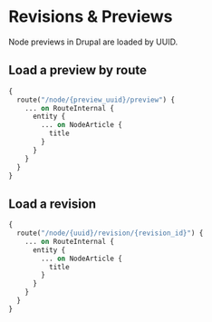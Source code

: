 # Revisions & Previews

Node previews in Drupal are loaded by UUID.

## Load a preview by route

```graphql
{
  route("/node/{preview_uuid}/preview") {
    ... on RouteInternal {
      entity {
        ... on NodeArticle {
          title
        }
      }
    }
  }
}
```

## Load a revision

```graphql
{
  route("/node/{uuid}/revision/{revision_id}") {
    ... on RouteInternal {
      entity {
        ... on NodeArticle {
          title
        }
      }
    }
  }
}
```

